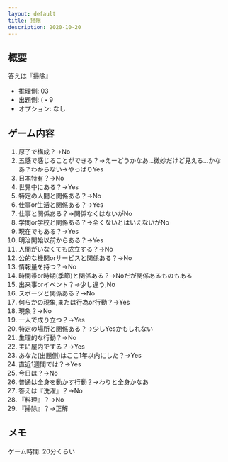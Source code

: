```yaml
---
layout: default
title: 掃除
description: 2020-10-20
---
```


## 概要

答えは『掃除』

- 推理側: 03
- 出題側: (・9
- オプション: なし

## ゲーム内容

1. 原子で構成？→No
2. 五感で感じることができる？→えーどうかなあ…微妙だけど見える…かなあ？わからない→やっぱりYes
3. 日本特有？→No
4. 世界中にある？→Yes
5. 特定の人間と関係ある？→No
6. 仕事or生活と関係ある？→Yes
7. 仕事と関係ある？→関係なくはないがNo
8. 学問or学校と関係ある？→全くないとはいえないがNo
9. 現在でもある？→Yes
10. 明治開始以前からある？→Yes
11. 人間がいなくても成立する？→No
12. 公的な機関orサービスと関係ある？→No
13. 情報量を持つ？→No
14. 時間帯or時期(季節)と関係ある？→Noだが関係あるものもある
15. 出来事orイベント？→少し違う,No
16. スポーツと関係ある？→No
17. 何らかの現象,または行為or行動？→Yes
18. 現象？→No
19. 一人で成り立つ？→Yes
20. 特定の場所と関係ある？→少しYesかもしれない
21. 生理的な行動？→No
22. 主に屋内でする？→Yes
23. あなた(出題側)はここ1年以内にした？→Yes
24. 直近1週間では？→Yes
25. 今日は？→No
26. 普通は全身を動かす行動？→わりと全身かなあ
27. 答えは『洗濯』？→No
28. 『料理』？→No
29. 『掃除』？→正解

## メモ

ゲーム時間: 20分くらい

